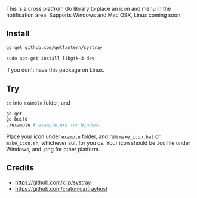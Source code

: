 This is a cross platfrom Go library to place an icon and menu in the notification area.
Supports Windows and Mac OSX, Linux coming soon.

## Install

```sh
go get github.com/getlantern/systray
```

```sh
sudo apt-get install libgtk-3-dev
```
if you don't have this package on Linux.


## Try

`cd` into `example` folder, and

```sh
go get
go build
./example # example.exe for Windows
```

Place your icon under `example` folder, and run `make_icon.bat` or `make_icon.sh`, whichever suit for you os.
Your icon should be .ico file under Windows, and .png for other platform.

## Credits

- https://github.com/xilp/systray
- https://github.com/cratonica/trayhost
